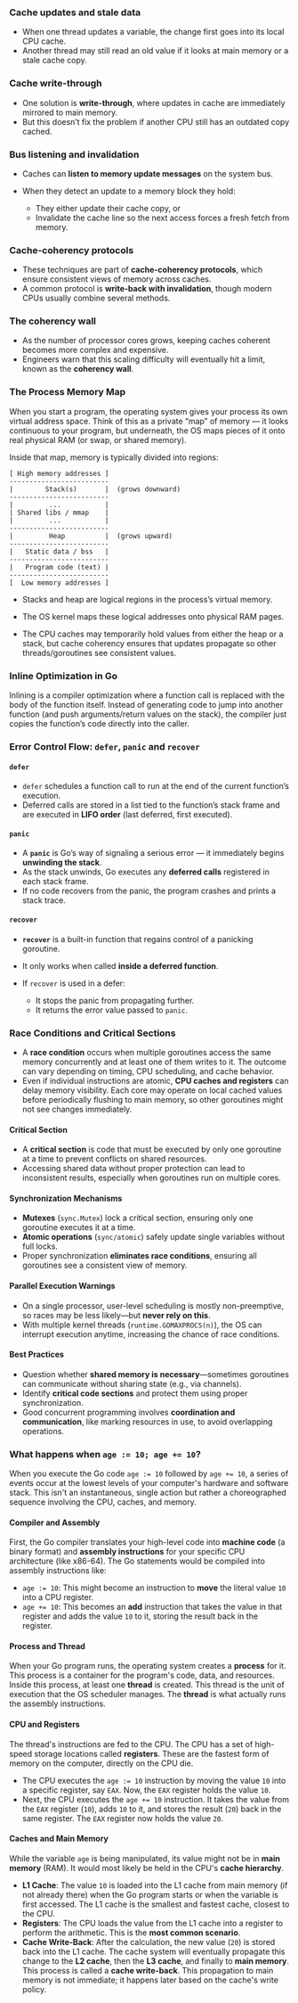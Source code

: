 
### Cache updates and stale data

* When one thread updates a variable, the change first goes into its local CPU cache.
* Another thread may still read an old value if it looks at main memory or a stale cache copy.

### Cache write-through

* One solution is **write-through**, where updates in cache are immediately mirrored to main memory.
* But this doesn’t fix the problem if another CPU still has an outdated copy cached.


### Bus listening and invalidation

* Caches can **listen to memory update messages** on the system bus.
* When they detect an update to a memory block they hold:

    * They either update their cache copy, or
    * Invalidate the cache line so the next access forces a fresh fetch from memory.

### Cache-coherency protocols

* These techniques are part of **cache-coherency protocols**, which ensure consistent views of memory across caches.
* A common protocol is **write-back with invalidation**, though modern CPUs usually combine several methods.


### The coherency wall

* As the number of processor cores grows, keeping caches coherent becomes more complex and expensive.
* Engineers warn that this scaling difficulty will eventually hit a limit, known as the **coherency wall**.

### The Process Memory Map 

When you start a program, the operating system gives your process its own virtual address space. Think of this as a private “map” of memory — it looks continuous to your program, but underneath, the OS maps pieces of it onto real physical RAM (or swap, or shared memory).

Inside that map, memory is typically divided into regions:

```
[ High memory addresses ]
-------------------------
|        Stack(s)       |  (grows downward)
-------------------------
|         ...           |
| Shared libs / mmap    |
|         ...           |
-------------------------
|         Heap          |  (grows upward)
-------------------------
|   Static data / bss   |
-------------------------
|   Program code (text) |
-------------------------
[  Low memory addresses ]
```

* Stacks and heap are logical regions in the process’s virtual memory.

* The OS kernel maps these logical addresses onto physical RAM pages.

* The CPU caches may temporarily hold values from either the heap or a stack, but cache coherency ensures that updates propagate so other threads/goroutines see consistent values.

### Inline Optimization in Go

Inlining is a compiler optimization where a function call is replaced with the body of the function itself. Instead of generating code to jump into another function (and push arguments/return values on the stack), the compiler just copies the function’s code directly into the caller.


### Error Control Flow: `defer`, `panic` and `recover`

#### `defer`
* `defer` schedules a function call to run at the end of the current function’s execution.
* Deferred calls are stored in a list tied to the function’s stack frame and are executed in **LIFO order** (last deferred, first executed).

#### `panic`

* A **`panic`** is Go’s way of signaling a serious error — it immediately begins **unwinding the stack**.
* As the stack unwinds, Go executes any **deferred calls** registered in each stack frame.
* If no code recovers from the panic, the program crashes and prints a stack trace.

#### `recover`

* **`recover`** is a built-in function that regains control of a panicking goroutine.
* It only works when called **inside a deferred function**.
* If `recover` is used in a defer:

    * It stops the panic from propagating further.
    * It returns the error value passed to `panic`.

    
### Race Conditions and Critical Sections

* A **race condition** occurs when multiple goroutines access the same memory concurrently and at least one of them writes to it. The outcome can vary depending on timing, CPU scheduling, and cache behavior.
* Even if individual instructions are atomic, **CPU caches and registers** can delay memory visibility. Each core may operate on local cached values before periodically flushing to main memory, so other goroutines might not see changes immediately.

#### Critical Section

* A **critical section** is code that must be executed by only one goroutine at a time to prevent conflicts on shared resources.
* Accessing shared data without proper protection can lead to inconsistent results, especially when goroutines run on multiple cores.

#### Synchronization Mechanisms

* **Mutexes** (`sync.Mutex`) lock a critical section, ensuring only one goroutine executes it at a time.
* **Atomic operations** (`sync/atomic`) safely update single variables without full locks.
* Proper synchronization **eliminates race conditions**, ensuring all goroutines see a consistent view of memory.

#### Parallel Execution Warnings

* On a single processor, user-level scheduling is mostly non-preemptive, so races may be less likely—but **never rely on this**.
* With multiple kernel threads (`runtime.GOMAXPROCS(n)`), the OS can interrupt execution anytime, increasing the chance of race conditions.

#### Best Practices

* Question whether **shared memory is necessary**—sometimes goroutines can communicate without sharing state (e.g., via channels).
* Identify **critical code sections** and protect them using proper synchronization.
* Good concurrent programming involves **coordination and communication**, like marking resources in use, to avoid overlapping operations.

### What happens when `age := 10; age += 10`? 

When you execute the Go code `age := 10` followed by `age += 10`, a series of events occur at the lowest levels of your computer's hardware and software stack. This isn't an instantaneous, single action but rather a choreographed sequence involving the CPU, caches, and memory.

#### Compiler and Assembly
First, the Go compiler translates your high-level code into **machine code** (a binary format) and **assembly instructions** for your specific CPU architecture (like x86-64). The Go statements would be compiled into assembly instructions like:

* `age := 10`: This might become an instruction to **move** the literal value `10` into a CPU register.
* `age += 10`: This becomes an **add** instruction that takes the value in that register and adds the value `10` to it, storing the result back in the register.

#### Process and Thread
When your Go program runs, the operating system creates a **process** for it. This process is a container for the program's code, data, and resources. Inside this process, at least one **thread** is created. This thread is the unit of execution that the OS scheduler manages. The **thread** is what actually runs the assembly instructions.

#### CPU and Registers
The thread's instructions are fed to the CPU. The CPU has a set of high-speed storage locations called **registers**. These are the fastest form of memory on the computer, directly on the CPU die.

* The CPU executes the `age := 10` instruction by moving the value `10` into a specific register, say `EAX`. Now, the `EAX` register holds the value `10`.
* Next, the CPU executes the `age += 10` instruction. It takes the value from the `EAX` register (`10`), adds `10` to it, and stores the result (`20`) back in the same register. The `EAX` register now holds the value `20`.

#### Caches and Main Memory
While the variable `age` is being manipulated, its value might not be in **main memory** (RAM). It would most likely be held in the CPU's **cache hierarchy**.

* **L1 Cache**: The value `10` is loaded into the L1 cache from main memory (if not already there) when the Go program starts or when the variable is first accessed. The L1 cache is the smallest and fastest cache, closest to the CPU.
* **Registers**: The CPU loads the value from the L1 cache into a register to perform the arithmetic. This is the **most common scenario**.
* **Cache Write-Back**: After the calculation, the new value (`20`) is stored back into the L1 cache. The cache system will eventually propagate this change to the **L2 cache**, then the **L3 cache**, and finally to **main memory**. This process is called a **cache write-back**. This propagation to main memory is not immediate; it happens later based on the cache's write policy.
